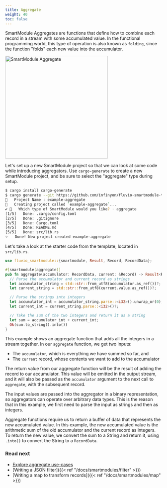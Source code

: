 ```yaml
---
title: Aggregate
weight: 40
toc: false
---
```


SmartModule Aggregates are functions that define how to combine each record
in a stream with some accumulated value. In the functional programming world,
this type of operation is also known as `folding`, since the function "folds"
each new value into the accumulator.

<img src="/docs/smartmodules/images/smartmodule-aggregate.svg" alt="SmartModule Aggregate" justify="center" height="330">

Let's set up a new SmartModule project so that we can look at some code while
introducing aggregators. Use `cargo-generate` to create a new SmartModule project,
and be sure to select the "aggregate" type during setup.

```bash
$ cargo install cargo-generate
$ cargo generate --git https://github.com/infinyon/fluvio-smartmodule-template
🤷   Project Name : example-aggregate
🔧   Creating project called `example-aggregate`...
✔ 🤷   Which type of SmartModule would you like? · aggregate
[1/5]   Done: .cargo/config.toml
[2/5]   Done: .gitignore
[3/5]   Done: Cargo.toml
[4/5]   Done: README.md
[5/5]   Done: src/lib.rs
✨   Done! New project created example-aggregate
```

Let's take a look at the starter code from the template, located in `src/lib.rs`.

```rust
use fluvio_smartmodule::{smartmodule, Result, Record, RecordData};

#[smartmodule(aggregate)]
pub fn aggregate(accumulator: RecordData, current: &Record) -> Result<RecordData> {
  // Parse the accumulator and current record as strings
  let accumulator_string = std::str::from_utf8(accumulator.as_ref())?;
  let current_string = std::str::from_utf8(current.value.as_ref())?;

  // Parse the strings into integers
  let accumulator_int = accumulator_string.parse::<i32>().unwrap_or(0);
  let current_int = current_string.parse::<i32>()?;

  // Take the sum of the two integers and return it as a string
  let sum = accumulator_int + current_int;
  Ok(sum.to_string().into())
}
```

This example shows an aggregate function that adds all the integers in a stream
together. In our `aggregate` function, we get two inputs:

- The `accumulator`, which is everything we have summed so far, and
- The `current` record, whose contents we want to add to the accumulator

The return value from our aggregate function will be the result of adding the record
to our accumulator. This value will be emitted in the output stream, and it will also
be passed as the `accumulator` argument to the next call to `aggregate`, with the subsequent record.

The input values are passed into the aggregator in a binary representation, so
aggregators can operate over arbitrary data types. This is the reason that in this example,
we first need to parse the input as strings and then as integers.

Aggregate functions require us to return a buffer of data that represents
the new accumulated value. In this example, the new accumulated value is the
arithmetic sum of the old accumulator and the current record as integers. To
return the new value, we convert the sum to a String and return it, using `.into()`
to convert the String to a `RecordData`.

### Read next

- [Explore aggregate use-cases](https://www.infinyon.com/blog/2021/08/smartstream-aggregates/)
- [Writing a JSON filter]({{< ref "/docs/smartmodules/filter" >}})
- [Writing a map to transform records]({{< ref "/docs/smartmodules/map" >}})
